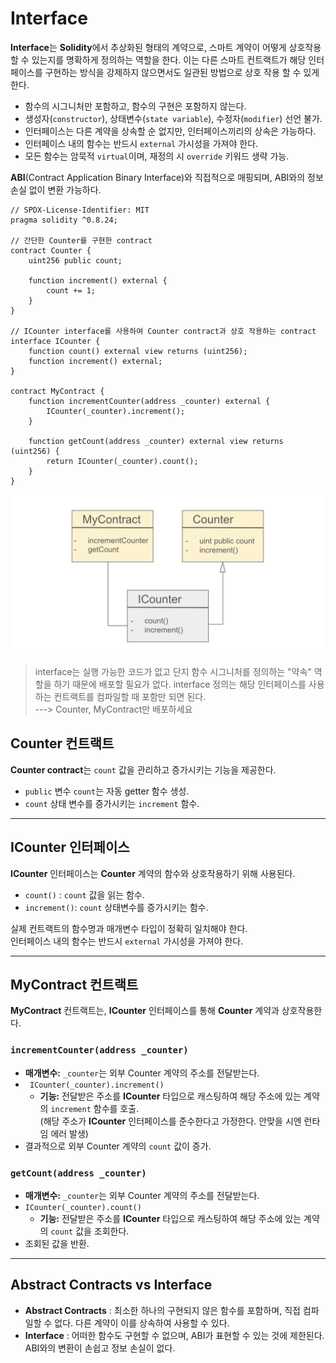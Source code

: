 # Interface

**Interface**는 **Solidity**에서 추상화된 형태의 계약으로, 스마트 계약이 어떻게 상호작용 할 수 있는지를 명확하게 정의하는 역할을 한다. 이는 다른 스마트 컨트랙트가 해당 인터페이스를 구현하는 방식을 강제하지 않으면서도 일관된 방법으로 상호 작용 할 수 있게 한다.

- 함수의 시그니처만 포함하고, 함수의 구현은 포함하지 않는다.
- 생성자(`constructor`), 상태변수(`state variable`), 수정자(`modifier`) 선언 불가.
- 인터페이스는 다른 계약을 상속할 순 없지만, 인터페이스끼리의 상속은 가능하다.
- 인터페이스 내의 함수는 반드시 `external` 가시성을 가져야 한다.
- 모든 함수는 암묵적 `virtual`이며, 재정의 시 `override` 키워드 생략 가능.

**ABI**(Contract Application Binary Interface)와 직접적으로 매핑되며, ABI와의 정보 손실 없이 변환 가능하다.

```solidity 
// SPDX-License-Identifier: MIT
pragma solidity ^0.8.24;

// 간단한 Counter를 구현한 contract
contract Counter {
    uint256 public count;

    function increment() external {
        count += 1;
    }
}

// ICounter interface를 사용하여 Counter contract과 상호 작용하는 contract
interface ICounter {
    function count() external view returns (uint256);
    function increment() external;
}

contract MyContract {
    function incrementCounter(address _counter) external {
        ICounter(_counter).increment();
    }

    function getCount(address _counter) external view returns (uint256) {
        return ICounter(_counter).count();
    }
}
```
![interface](../image/interface.png)

> interface는 실행 가능한 코드가 없고 단지 함수 시그니처를 정의하는 "약속" 역할을 하기 때문에 배포할 필요가 없다. interface 정의는 해당 인터페이스를 사용하는 컨트랙트를 컴파일할 때 포함만 되면 된다.    
---> Counter, MyContract만 배포하세요

## Counter 컨트랙트

**Counter contract**는 `count` 값을 관리하고 증가시키는 기능을 제공한다.

- `public` 변수 `count`는 자동 getter 함수 생성.
- `count` 상태 변수를 증가시키는 `increment` 함수.

---

## ICounter 인터페이스

**ICounter** 인터페이스는 **Counter** 계약의 함수와 상호작용하기 위해 사용된다.

- `count()` : `count` 값을 읽는 함수.
- `increment()`: `count` 상태변수를 증가시키는 함수.

실제 컨트랙트의 함수명과 매개변수 타입이 정확히 일치해야 한다.  
인터페이스 내의 함수는 반드시 `external` 가시성을 가져야 한다.

---

## MyContract 컨트랙트

**MyContract** 컨트랙트는, **ICounter** 인터페이스를 통해 **Counter** 계약과 상호작용한다.

### `incrementCounter(address _counter)`

- **매개변수:** `_counter`는 외부 Counter 계약의 주소를 전달받는다.
- ` ICounter(_counter).increment()`  
    - **기능:** 전달받은 주소를 **ICounter** 타입으로 캐스팅하여 해당 주소에 있는 계약의 `increment` 함수를 호출.  
    (해당 주소가 **ICounter** 인터페이스를 준수한다고 가정한다. 안맞을 시엔 런타임 에러 발생)
- 결과적으로 외부 Counter 계약의 `count` 값이 증가.



### `getCount(address _counter)`

- **매개변수:** `_counter`는 외부 Counter 계약의 주소를 전달받는다.
- `ICounter(_counter).count()`
  - **기능:** 전달받은 주소를 **ICounter** 타입으로 캐스팅하여 해당 주소에 있는 계약의 `count` 값을 조회한다.
- 조회된 값을 반환.


---
## Abstract Contracts vs Interface
- **Abstract Contracts** : 최소한 하나의 구현되지 않은 함수를 포함하며, 직접 컴파일할 수 없다. 다른 계약이 이를 상속하여 사용할 수 있다.  
- **Interface** : 어떠한 함수도 구현할 수 없으며, ABI가 표현할 수 있는 것에 제한된다. ABI와의 변환이 손쉽고 정보 손실이 없다.